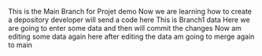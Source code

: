 This is the Main Branch for Projet demo
Now we are learning how to create a depository
developer will send a code here
This is Branch1 data
Here we are going to enter some data
and then will commit the changes
Now am editing some data again here 
after editing the data am going to merge again to main
